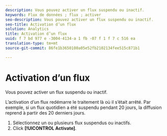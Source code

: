 ```yaml
---
description: Vous pouvez activer un flux suspendu ou inactif.
keywords: Flux de données ; flux ; activer
seo-description: Vous pouvez activer un flux suspendu ou inactif.
seo-title: Activation d’un flux
solution: Analytics
title: Activation d’un flux
uuid: f 7 bd 977 e -3004-4134-a 1 fb -07 f 1 f 7 c 516 ea
translation-type: tm+mt
source-git-commit: 86fe1b3650100a05e52fb2102134fee515c871b1

---
```



# Activation d’un flux

Vous pouvez activer un flux suspendu ou inactif.

L’activation d’un flux redémarre le traitement là où il s’était arrêté. Par exemple, si un flux quotidien a été suspendu pendant 20 jours, la diffusion reprend à partir des 20 derniers jours.

1. Sélectionnez un ou plusieurs flux suspendus ou inactifs.
1. Click **[!UICONTROL Activate]**.